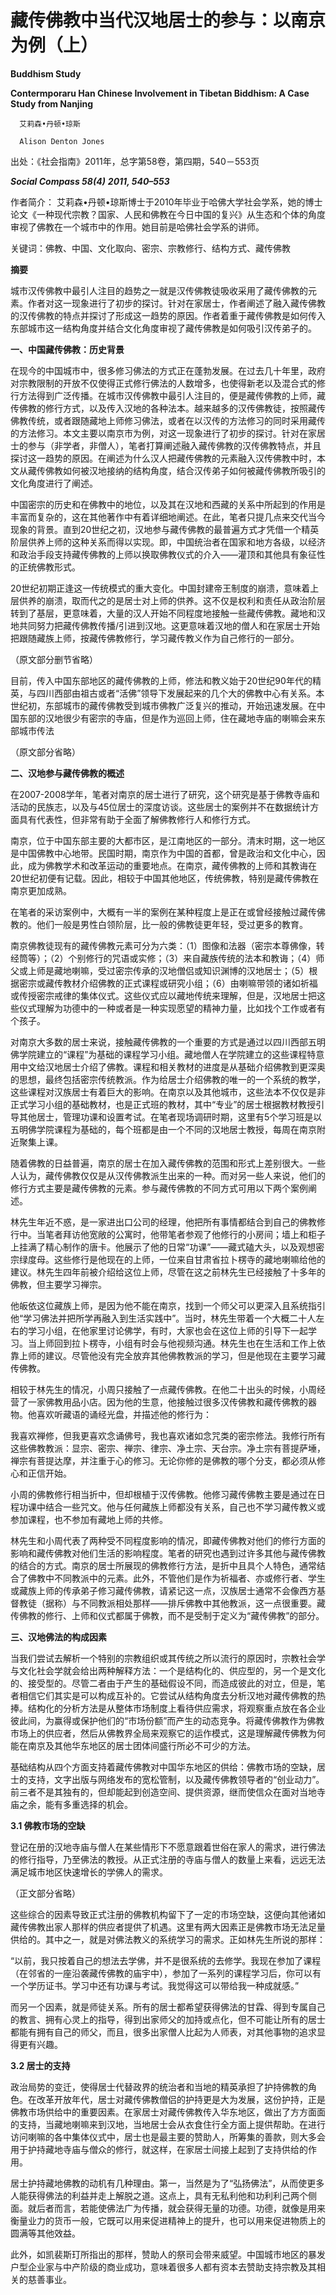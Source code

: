 # 藏传佛教中当代汉地居士的参与：以南京为例（上）

**Buddhism Study**

**Contermporaru Han Chinese Involvement in Tibetan Biddhism: A Case Study from Nanjing**

```text
  艾莉森•丹顿•琼斯

  Alison Denton Jones
```

出处：《社会指南》2011年，总字第58卷，第四期，540－553页

_**Social Compass 58\(4\)**_ _**2011, 540–553**_

作者简介： 艾莉森•丹顿•琼斯博士于2010年毕业于哈佛大学社会学系，她的博士论文《一种现代宗教？国家、人民和佛教在今日中国的复兴》从生态和个体的角度审视了佛教在一个城市中的作用。她目前是哈佛社会学系的讲师。

关键词：佛教、中国、文化取向、密宗、宗教修行、结构方式、藏传佛教

**摘要**

城市汉传佛教中最引人注目的趋势之一就是汉传佛教徒吸收采用了藏传佛教的元素。作者对这一现象进行了初步的探讨。针对在家居士，作者阐述了融入藏传佛教的汉传佛教的特点并探讨了形成这一趋势的原因。作者着重于藏传佛教是如何传入东部城市这一结构角度并结合文化角度审视了藏传佛教是如何吸引汉传弟子的。

**一、中国藏传佛教：历史背景**

在现今的中国城市中，很多修习佛法的方式正在蓬勃发展。在过去几十年里，政府对宗教限制的开放不仅使得正式修行佛法的人数增多，也使得新老以及混合式的修行方法得到广泛传播。在城市汉传佛教中最引人注目的，便是藏传佛教的上师，藏传佛教的修行方式，以及传入汉地的各种法本。越来越多的汉传佛教徒，按照藏传佛教传统，或者跟随藏地上师修习佛法，或者在以汉传的方法修习的同时采用藏传的方法修习。本文主要以南京市为例，对这一现象进行了初步的探讨。针对在家居士的参与（非学者，非僧人），笔者打算阐述融入藏传佛教的汉传佛教特点，并且探讨这一趋势的原因。在阐述为什么汉人把藏传佛教的元素融入汉传佛教中时，本文从藏传佛教如何被汉地接纳的结构角度，结合汉传弟子如何被藏传佛教所吸引的文化角度进行了阐述。

中国密宗的历史和在佛教中的地位，以及其在汉地和西藏的关系中所起到的作用是丰富而复杂的，这在其他著作中有着详细地阐述。在此，笔者只提几点来交代当今现象的背景。直到20世纪之初，汉地参与藏传佛教的最普遍方式才凭借一个精英阶层供养上师的这种关系而得以实现。即，中国统治者在国家和地方各级，以经济和政治手段支持藏传佛教的上师以换取佛教仪式的介入——灌顶和其他具有象征性的正统佛教形式。

20世纪初期正逢这一传统模式的重大变化。中国封建帝王制度的崩溃，意味着上层供养的崩溃，取而代之的是居士对上师的供养。这不仅是权利和责任从政治阶层转到了基层，更意味着，大量的汉人开始不同程度地接触一些藏传佛教。藏地和汉地共同努力把藏传佛教传播/引进到汉地。这更意味着汉地的僧人和在家居士开始把跟随藏族上师，按藏传佛教修行，学习藏传教义作为自己修行的一部分。

（原文部分删节省略）

目前，传入中国东部地区的藏传佛教的上师，修法和教义始于20世纪90年代的精英，与四川西部由祖古或者“活佛”领导下发展起来的几个大的佛教中心有关系。本世纪初，东部城市的藏传佛教受到城市佛教广泛复兴的推动，开始迅速发展。在中国东部的汉地很少有密宗的寺庙，但是作为巡回上师，住在藏地寺庙的喇嘛会来东部城市传法

（原文部分省略）

**二、汉地参与藏传佛教的概述**

在2007-2008学年，笔者对南京的居士进行了研究，这个研究是基于佛教寺庙和活动的民族志，以及与45位居士的深度访谈。这些居士的案例并不在数据统计方面具有代表性，但非常有助于全面了解佛教修行人和修行方式。

南京，位于中国东部主要的大都市区，是江南地区的一部分。清末时期，这一地区是中国佛教中心地带。民国时期，南京作为中国的首都，曾是政治和文化中心，因此，成为佛教学术和改革运动的重要地点。在南京，藏传佛教的上师和其教诲在20世纪初便有记载。因此，相较于中国其他地区，传统佛教，特别是藏传佛教在南京更加成熟。

在笔者的采访案例中，大概有一半的案例在某种程度上是正在或曾经接触过藏传佛教的。他们一般是男性白领阶层，比一般的佛教徒更年轻，受过更多的教育。

南京佛教徒现有的藏传佛教元素可分为六类：（1）图像和法器（密宗本尊佛像，转经筒等）；（2）个别修行的咒语或实修；（3）来自藏族传统的法本和教诲；（4）师父或上师是藏地喇嘛，受过密宗传承的汉地僧侣或知识渊博的汉地居士；（5）根据密宗或藏传教材介绍佛教的正式课程或研究小组；（6）由喇嘛带领的诸如祈福或传授密宗戒律的集体仪式。这些仪式应以藏地传统来理解，但是，汉地居士把这些仪式理解为功德中的一种或者是一种实现愿望的精神力量，比如找个工作或者有个孩子。

对南京大多数的居士来说，接触藏传佛教的一个重要的方式是通过以四川西部五明佛学院建立的“课程”为基础的课程学习小组。藏地僧人在学院建立的这些课程特意用中文给汉地居士介绍了佛教。课程和相关教材的进度是从基础介绍佛教到更深奥的思想，最终包括密宗传统教派。作为给居士介绍佛教的唯一的一个系统的教学，这些课程对汉族居士有着巨大的影响。在南京以及其他城市，这些法本不仅仅是非正式学习小组的基础教材，也是正式班的教材，其中“专业”的居士根据教材教授引导其他居士，管理功课和设置考试。在笔者现场调研时期，这里有5个学习班是以五明佛学院课程为基础的，每个班都是由一个不同的汉地居士教授，每周在南京附近聚集上课。

随着佛教的日益普遍，南京的居士在加入藏传佛教的范围和形式上差别很大。一些人认为，藏传佛教仅仅是从汉传佛教派生出来的一种。而对另一些人来说，他们的修行方式主要是藏传佛教的元素。参与藏传佛教的不同方式可用以下两个案例阐述。

林先生年近不惑，是一家进出口公司的经理，他把所有事情都结合到自己的佛教修行中。当笔者拜访他宽敞的公寓时，他带笔者参观了他修行的小房间；墙上和柜子上挂满了精心制作的唐卡。他展示了他的日常“功课”——藏式磕大头，以及观想密宗绿度母。这些修行是他现在的上师，一位来自甘肃省拉卜楞寺的藏地喇嘛给他的建议。林先生四年前被介绍给这位上师，尽管在这之前林先生已经接触了十多年的佛教，但主要学习禅宗。

他皈依这位藏族上师，是因为他不能在南京，找到一个师父可以更深入且系统指引他“学习佛法并把所学再融入到生活实践中”。当时，林先生带着一个大概二十人左右的学习小组，在他家里讨论佛学，有时，大家也会在这位上师的引导下一起学习。当上师回到拉卜楞寺，小组有时会与他视频沟通。林先生也在生活和工作上依靠上师的建议。尽管他没有完全放弃其他佛教教派的学习，但是他现在主要学习藏传佛教。

相较于林先生的情况，小周只接触了一点藏传佛教。在他二十出头的时候，小周经营了一家佛教用品小店。因为他的生意，他接触过很多汉传佛教和藏传佛教的器物。他喜欢听藏语的诵经光盘，并描述他的修行为：

我喜欢禅修，但我更喜欢念诵佛号，我也喜欢诸如念咒类的密宗修法。我修行所有这些佛教教派：显宗、密宗、禅宗、律宗、净土宗、天台宗。净土宗有菩提萨埵，禅宗有菩提达摩，并注重于心的修习。无论你修的是佛教的哪个分支，都必须从修心和正信开始。

小周的佛教修行相当折中，但却根植于汉传佛教。他修习藏传佛教主要是通过在日程功课中结合一些咒文。他与任何藏族上师都没有关系，自己也不学习藏传教义或参加课程，也不参加有藏地上师的共修。

林先生和小周代表了两种受不同程度影响的情况，即藏传佛教对他们的修行方面的影响和藏传佛教对他们生活的影响程度。笔者的研究也遇到过许多其他与藏传佛教的结合的方式。南京的居士所展现的佛教修行方法，是折中且具个人特色，通常结合了佛教中不同教派中的元素。此外，不管他们是作为祈福者、亦或修行者、学生或藏族上师的传承弟子修习藏传佛教，请紧记这一点，汉族居士通常不会像西方基督教徒（据称）与不同教派相处那样——排斥佛教中其他教派，这一点很重要。藏传佛教的修行、上师和仪式都属于佛教，而不是受制于定义为“藏传佛教”的部分。

**三、汉地佛法的构成因素**

当我们尝试去解析一个特别的宗教组织或其传统之所以流行的原因时，宗教社会学与文化社会学就会给出两种解释方法：一个是结构化的、供应型的，另一个是文化的、接受型的。尽管二者由于产生的基础假设不同，而造成彼此的对立，但是，笔者相信它们其实是可以构成互补的。它尝试从结构角度去分析汉地对藏传佛教的热捧。结构化的分析方法是从整体市场制度上看待供应需求，将观察重点放在各企业彼此间，为赢得或保护他们的“市场份额”而产生的动态竞争。将藏传佛教作为佛教市场上的供应者，然后从佛教界全局来观察它的运作模式，这是理解藏传佛教为何能在南京及其他华东地区的居士团体间盛行所必不可少的方法。

基础结构从四个方面支持着藏传佛教对中国华东地区的供给：佛教市场的空缺，居士的支持，文字出版与网络发布的宽松管制，以及藏传佛教领导者的“创业动力”。前三者不是其独有的，但却能起到创造空间、提供资源，继而使信众在面对当地寺庙之余，能有多重选择的机会。

**3.1 佛教市场的空缺**

登记在册的汉地寺庙与僧人在某些情形下不愿意跟着世俗在家人的需求，进行佛法的修行指导，乃至佛法的教授。从正式注册的寺庙与僧人的数量上来看，远远无法满足城市地区快速增长的学佛人的需求。

（正文部分省略）

这些综合的因素导致正式注册的佛教机构留下了一定的市场空缺，这便向其他诸如藏传佛教出家人那样的供应者提供了机遇。这里有两大因素正是佛教市场无法足量供给的。其中之一，就是对佛法教义的系统学习的需求。正如林先生所说的那样：

“以前，我只按着自己的想法去学佛，并不是很系统的去修学。我现在参加了课程（在邻省的一座沿袭藏传佛教的庙宇中），参加了一系列的课程学习后，你可以有一个学历证书。学习中还有功课与考试。我觉得这可以带给我一种成就感。”

而另一个因素，就是师徒关系。所有的居士都希望获得佛法的甘霖、得到专属自己的教言、拥有心灵上的指导，得到出家师父的加持或点化，但不可能让所有的居士都能有拥有自己的师父，而且，很多出家僧人比起为人师表，对其他事物的追求显得更有兴趣。

**3.2 居士的支持**

政治局势的变迁，使得居士代替政界的统治者和当地的精英承担了护持佛教的角色。在改革开放年代，居士对藏传佛教僧侣的护持更是大为发展，这份护持，正是佛教市场供给中的重要因素。在家居士对藏传佛教传入华东地区，做出了方方面面的支持，当藏地喇嘛来到汉地，当地居士会从衣食住行全方面上提供帮助。在进行访问喇嘛的各中集体仪式中，居士也是最主要的赞助人，所筹集的善款，则大多会用于护持藏地寺庙与僧众的修行，就这样，在家居士间接上起到了支持供给的作用。

居士护持藏地佛教的动机有几种理由。第一，当然是为了“弘扬佛法”，从而使更多人能获得佛法的利益并走上解脱之道。这点上，具有无私利他和功利利己两个侧面。就后者而言，若能使佛法广为传播，就会获得无量的功德。功德，就像是用来衡量业力的货币一般，它既可以用来促进精神上的提升，也可以用来促进物质上的圆满等其他效益。

此外，如凯裴斯玎所指出的那样，赞助人的祭司会带来威望。中国城市地区的暴发户型企业家与中产阶级的商业成功，意味着很多人都有资本去赞助支持宗教及其相关的慈善事业。

